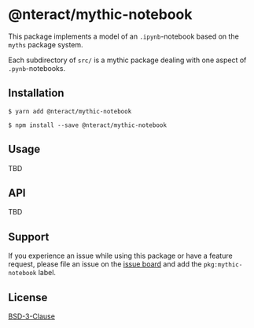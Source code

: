 # @nteract/mythic-notebook

This package implements a model of an `.ipynb`-notebook based on the `myths` package system.

Each subdirectory of `src/` is a mythic package dealing with one aspect of `.pynb`-notebooks.

## Installation

```
$ yarn add @nteract/mythic-notebook
```

```
$ npm install --save @nteract/mythic-notebook
```

## Usage

TBD

## API

TBD

## Support

If you experience an issue while using this package or have a feature request, please file an issue on the [issue board](https://github.com/nteract/nteract/issues/new/choose) and add the `pkg:mythic-notebook` label.

## License

[BSD-3-Clause](https://choosealicense.com/licenses/bsd-3-clause/)
